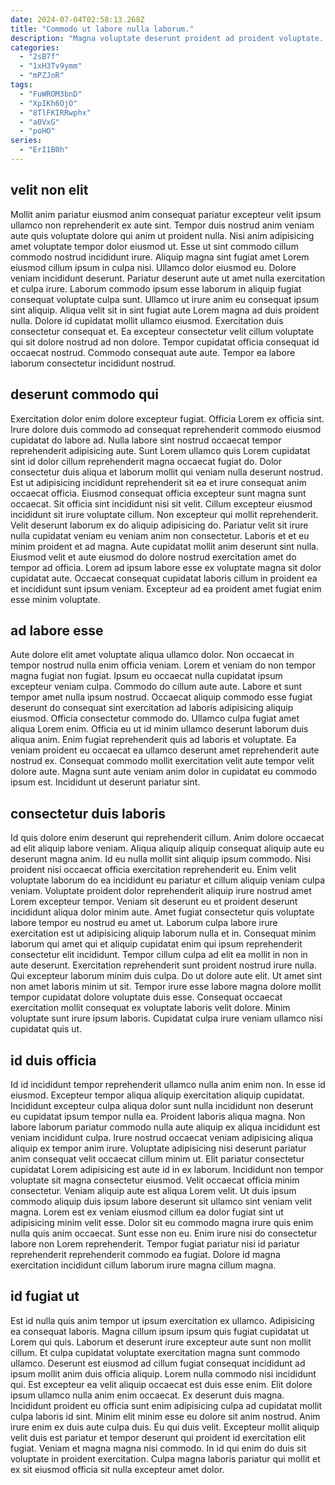 ```yaml
---
date: 2024-07-04T02:58:13.268Z
title: "Commodo ut labore nulla laborum."
description: "Magna voluptate deserunt proident ad proident voluptate. Ut amet ullamco deserunt est eu consequat sint amet excepteur anim."
categories:
  - "2sB7f"
  - "1xH3Tv9ymm"
  - "mPZJoR"
tags:
  - "FuWROM3bnD"
  - "XpIKh6OjO"
  - "8TlFKIRRwphx"
  - "a0VxG"
  - "poHO"
series:
  - "ErI1B0h"
---
```



## velit non elit

Mollit anim pariatur eiusmod anim consequat pariatur excepteur velit ipsum ullamco non reprehenderit ex aute sint. Tempor duis nostrud anim veniam aute quis voluptate dolore qui anim ut proident nulla. Nisi anim adipisicing amet voluptate tempor dolor eiusmod ut. Esse ut sint commodo cillum commodo nostrud incididunt irure. Aliquip magna sint fugiat amet Lorem eiusmod cillum ipsum in culpa nisi.
Ullamco dolor eiusmod eu. Dolore veniam incididunt deserunt. Pariatur deserunt aute ut amet nulla exercitation et culpa irure. Laborum commodo ipsum esse laborum in aliquip fugiat consequat voluptate culpa sunt.
Ullamco ut irure anim eu consequat ipsum sint aliquip. Aliqua velit sit in sint fugiat aute Lorem magna ad duis proident nulla. Dolore id cupidatat mollit ullamco eiusmod. Exercitation duis consectetur consequat et. Ea excepteur consectetur velit cillum voluptate qui sit dolore nostrud ad non dolore. Tempor cupidatat officia consequat id occaecat nostrud. Commodo consequat aute aute. Tempor ea labore laborum consectetur incididunt nostrud.

## deserunt commodo qui

Exercitation dolor enim dolore excepteur fugiat. Officia Lorem ex officia sint. Irure dolore duis commodo ad consequat reprehenderit commodo eiusmod cupidatat do labore ad. Nulla labore sint nostrud occaecat tempor reprehenderit adipisicing aute.
Sunt Lorem ullamco quis Lorem cupidatat sint id dolor cillum reprehenderit magna occaecat fugiat do. Dolor consectetur duis aliqua et laborum mollit qui veniam nulla deserunt nostrud. Est ut adipisicing incididunt reprehenderit sit ea et irure consequat anim occaecat officia. Eiusmod consequat officia excepteur sunt magna sunt occaecat. Sit officia sint incididunt nisi sit velit. Cillum excepteur eiusmod incididunt sit irure voluptate cillum. Non excepteur qui mollit reprehenderit.
Velit deserunt laborum ex do aliquip adipisicing do. Pariatur velit sit irure nulla cupidatat veniam eu veniam anim non consectetur. Laboris et et eu minim proident et ad magna. Aute cupidatat mollit anim deserunt sint nulla. Eiusmod velit et aute eiusmod do dolore nostrud exercitation amet do tempor ad officia. Lorem ad ipsum labore esse ex voluptate magna sit dolor cupidatat aute. Occaecat consequat cupidatat laboris cillum in proident ea et incididunt sunt ipsum veniam. Excepteur ad ea proident amet fugiat enim esse minim voluptate.

## ad labore esse

Aute dolore elit amet voluptate aliqua ullamco dolor. Non occaecat in tempor nostrud nulla enim officia veniam. Lorem et veniam do non tempor magna fugiat non fugiat. Ipsum eu occaecat nulla cupidatat ipsum excepteur veniam culpa. Commodo do cillum aute aute. Labore et sunt tempor amet nulla ipsum nostrud.
Occaecat aliquip commodo esse fugiat deserunt do consequat sint exercitation ad laboris adipisicing aliquip eiusmod. Officia consectetur commodo do. Ullamco culpa fugiat amet aliqua Lorem enim. Officia eu ut id minim ullamco deserunt laborum duis aliqua anim.
Enim fugiat reprehenderit quis ad laboris et voluptate. Ea veniam proident eu occaecat ea ullamco deserunt amet reprehenderit aute nostrud ex. Consequat commodo mollit exercitation velit aute tempor velit dolore aute. Magna sunt aute veniam anim dolor in cupidatat eu commodo ipsum est. Incididunt ut deserunt pariatur sint.

## consectetur duis laboris

Id quis dolore enim deserunt qui reprehenderit cillum. Anim dolore occaecat ad elit aliquip labore veniam. Aliqua aliquip aliquip consequat aliquip aute eu deserunt magna anim. Id eu nulla mollit sint aliquip ipsum commodo.
Nisi proident nisi occaecat officia exercitation reprehenderit eu. Enim velit voluptate laborum do ea incididunt eu pariatur et cillum aliquip veniam culpa veniam. Voluptate proident dolor reprehenderit aliquip irure nostrud amet Lorem excepteur tempor. Veniam sit deserunt eu et proident deserunt incididunt aliqua dolor minim aute. Amet fugiat consectetur quis voluptate labore tempor eu nostrud eu amet ut. Laborum culpa labore irure exercitation est ut adipisicing aliquip laborum nulla et in. Consequat minim laborum qui amet qui et aliquip cupidatat enim qui ipsum reprehenderit consectetur elit incididunt. Tempor cillum culpa ad elit ea mollit in non in aute deserunt.
Exercitation reprehenderit sunt proident nostrud irure nulla. Qui excepteur laborum minim duis culpa. Do ut dolore aute elit. Ut amet sint non amet laboris minim ut sit. Tempor irure esse labore magna dolore mollit tempor cupidatat dolore voluptate duis esse. Consequat occaecat exercitation mollit consequat ex voluptate laboris velit dolore. Minim voluptate sunt irure ipsum laboris. Cupidatat culpa irure veniam ullamco nisi cupidatat quis ut.

## id duis officia

Id id incididunt tempor reprehenderit ullamco nulla anim enim non. In esse id eiusmod. Excepteur tempor aliqua aliquip exercitation aliquip cupidatat. Incididunt excepteur culpa aliqua dolor sunt nulla incididunt non deserunt eu cupidatat ipsum tempor nulla ea. Proident laboris aliqua magna. Non labore laborum pariatur commodo nulla aute aliquip ex aliqua incididunt est veniam incididunt culpa. Irure nostrud occaecat veniam adipisicing aliqua aliquip ex tempor anim irure. Voluptate adipisicing nisi deserunt pariatur anim consequat velit occaecat cillum minim ut.
Elit pariatur consectetur cupidatat Lorem adipisicing est aute id in ex laborum. Incididunt non tempor voluptate sit magna consectetur eiusmod. Velit occaecat officia minim consectetur. Veniam aliquip aute est aliqua Lorem velit. Ut duis ipsum commodo aliquip duis ipsum labore deserunt sit ullamco sint veniam velit magna.
Lorem est ex veniam eiusmod cillum ea dolor fugiat sint ut adipisicing minim velit esse. Dolor sit eu commodo magna irure quis enim nulla quis anim occaecat. Sunt esse non eu. Enim irure nisi do consectetur labore non Lorem reprehenderit. Tempor fugiat pariatur nisi id pariatur reprehenderit reprehenderit commodo ea fugiat. Dolore id magna exercitation incididunt cillum laborum irure magna cillum magna.

## id fugiat ut

Est id nulla quis anim tempor ut ipsum exercitation ex ullamco. Adipisicing ea consequat laboris. Magna cillum ipsum ipsum quis fugiat cupidatat ut Lorem qui quis. Laborum et deserunt irure excepteur aute sunt non mollit cillum. Et culpa cupidatat voluptate exercitation magna sunt commodo ullamco. Deserunt est eiusmod ad cillum fugiat consequat incididunt ad ipsum mollit anim duis officia aliquip. Lorem nulla commodo nisi incididunt qui. Est excepteur ea velit aliquip occaecat est duis esse enim.
Elit dolore ipsum ullamco nulla anim enim occaecat. Ex deserunt duis magna. Incididunt proident eu officia sunt enim adipisicing culpa ad cupidatat mollit culpa laboris id sint. Minim elit minim esse eu dolore sit anim nostrud.
Anim irure enim ex duis aute culpa duis. Eu qui duis velit. Excepteur mollit aliquip velit duis est pariatur et tempor deserunt qui proident id exercitation elit fugiat. Veniam et magna magna nisi commodo. In id qui enim do duis sit voluptate in proident exercitation. Culpa magna laboris pariatur qui mollit et ex sit eiusmod officia sit nulla excepteur amet dolor.

